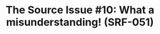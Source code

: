---
ee_id: '4409'
site: '1'
type: '2'
long_id: '2013-141 The Source  Issue #10: What a misunderstanding!'
url: 2013-141-the-source-issue-10-what-a-misunderstanding
title: 'The Source  Issue #10: What a misunderstanding! (SRF-051)'
year: '2018'
medium: Zine
commission:
dims: 11 x 8.5 in
pitch:
ps:
live_url:
related: "[55] [2009-046-what-a-misunderstanding-art] 2009-046 What a Misunderstanding!"
youtube:
imgs: source-wam-2013-141-database-ih--l1vt.jpg
subheading:
display_year: '2018'
download: the-source-wam-2013-141-digital-master-ih-2018.pdf
add_credit:
add_credits:
related_code: https://github.com/coryarcangel/What-a-Misunderstanding
layout: things-i-made
---